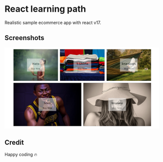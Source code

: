 # React learning path

Realistic sample ecommerce app with react v17.

## Screenshots
![step 1](./screenshots/step1.png)

## Credit

Happy coding 🔥 